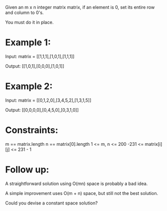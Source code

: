 Given an m x n integer matrix matrix, if an element is 0, set its entire row and column to 0's.

You must do it in place.

 

# Example 1:
Input: matrix = [[1,1,1],[1,0,1],[1,1,1]]

Output: [[1,0,1],[0,0,0],[1,0,1]]

# Example 2:
Input: matrix = [[0,1,2,0],[3,4,5,2],[1,3,1,5]]

Output: [[0,0,0,0],[0,4,5,0],[0,3,1,0]]
 

# Constraints:

m == matrix.length
n == matrix[0].length
1 <= m, n <= 200
-231 <= matrix[i][j] <= 231 - 1
 

# Follow up:

A straightforward solution using O(mn) space is probably a bad idea.

A simple improvement uses O(m + n) space, but still not the best solution.

Could you devise a constant space solution?
